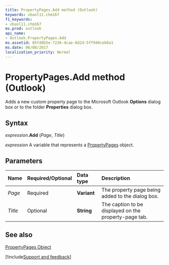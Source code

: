 ```yaml
---
title: PropertyPages.Add method (Outlook)
keywords: vbaol11.chm167
f1_keywords:
- vbaol11.chm167
ms.prod: outlook
api_name:
- Outlook.PropertyPages.Add
ms.assetid: 85fd8b5e-7236-4cae-6d2d-5ff940ceb6a1
ms.date: 06/08/2017
localization_priority: Normal
---
```



# PropertyPages.Add method (Outlook)

Adds a new custom property page to the Microsoft Outlook **Options** dialog box or to the folder **Properties** dialog box.


## Syntax

_expression_.**Add** (_Page_, _Title_)

_expression_ A variable that represents a [PropertyPages](Outlook.PropertyPages.md) object.


## Parameters



|Name|Required/Optional|Data type|Description|
|:-----|:-----|:-----|:-----|
| _Page_|Required| **Variant**|The property page being added to the dialog box.|
| _Title_|Optional| **String**|The caption to be displayed on the property-page tab.|

## See also


[PropertyPages Object](Outlook.PropertyPages.md)

[!include[Support and feedback](~/includes/feedback-boilerplate.md)]